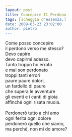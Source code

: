 ```yaml
---
layout: post
title: Concepire Il Perdono
tags: [scheggia d'essenza,]
date: 2009-03-23 23:02:00
author: pietro
---
```

Come posso concepire<br/>il perdono verso me stesso?<br/>Devo capire<br/>devo capirmi adesso.<br/>Tanto troppo ho errato<br/>e mai son perdonato<br/>troppi tanti errori<br/>paure paure dolori,<br/>un fardello di paure<br/>che supera le avventure<br/>gli eventi e i canti di gioia<br/>affinché ogni risata muoia.<br/><br/>Perdonerò tutto a chi amo<br/>ogni ferita ogni dolore<br/>perdonerò quello che siamo,<br/>ma perché, non mi do amore?
